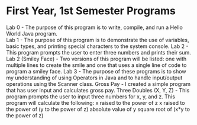 # First Year, 1st Semester Programs
Lab 0 - The purpose of this program is to write, compile, and run a Hello World Java program.<br>
Lab 1 - The purpose of this program is to demonstrate the use of variables, basic types, and printing special characters to the system console.
Lab 2 - This program prompts the user to enter three numbers and prints their sum.
Lab 2 (Smiley Face) - Two versions of this program will be listed: one with multiple lines to create the smile and one that uses a single line of code to program a smiley face.
Lab 3 - The purpose of these programs is to show my understanding of using Operators in Java and to handle input/output operations using the Scanner class.
Gross Pay - I created a simple program that has user input and calculates gross pay. 
Three Doubles (X, Y, Z) - This program prompts the user to input three numbers for x, y, and z. This program will calculate the following:
x raised to the power of z 
x raised to the power of (y to the power of z)
absolute value of y
square root of (x*y to the power of z)







